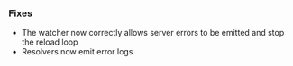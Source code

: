 ### Fixes 

- The watcher now correctly allows server errors to be emitted and stop the reload loop
- Resolvers now emit error logs
